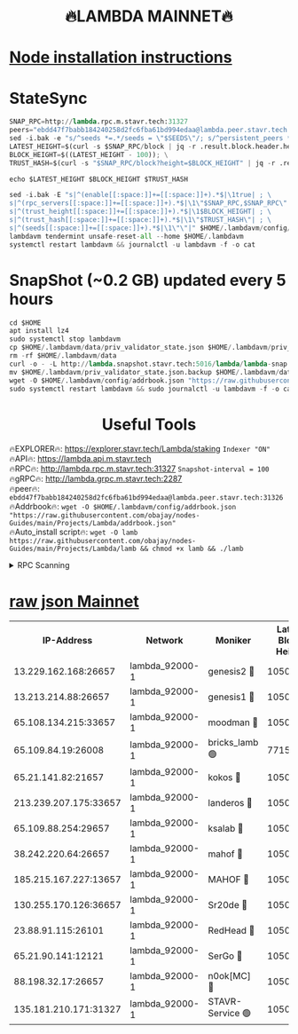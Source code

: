 <h1 align="center"> 🔥LAMBDA MAINNET🔥</h1>


[Node installation instructions](https://github.com/obajay/nodes-Guides/tree/main/Projects/Lambda)
=


# StateSync
```python
SNAP_RPC=http://lambda.rpc.m.stavr.tech:31327
peers="ebdd47f7babb184240258d2fc6fba61bd994edaa@lambda.peer.stavr.tech:31326" 
sed -i.bak -e "s/^seeds *=.*/seeds = \"$SEEDS\"/; s/^persistent_peers *=.*/persistent_peers = \"$PEERS\"/" $HOME/.lambdavm/config/config.toml
LATEST_HEIGHT=$(curl -s $SNAP_RPC/block | jq -r .result.block.header.height); \
BLOCK_HEIGHT=$((LATEST_HEIGHT - 100)); \
TRUST_HASH=$(curl -s "$SNAP_RPC/block?height=$BLOCK_HEIGHT" | jq -r .result.block_id.hash)

echo $LATEST_HEIGHT $BLOCK_HEIGHT $TRUST_HASH

sed -i.bak -E "s|^(enable[[:space:]]+=[[:space:]]+).*$|\1true| ; \
s|^(rpc_servers[[:space:]]+=[[:space:]]+).*$|\1\"$SNAP_RPC,$SNAP_RPC\"| ; \
s|^(trust_height[[:space:]]+=[[:space:]]+).*$|\1$BLOCK_HEIGHT| ; \
s|^(trust_hash[[:space:]]+=[[:space:]]+).*$|\1\"$TRUST_HASH\"| ; \
s|^(seeds[[:space:]]+=[[:space:]]+).*$|\1\"\"|" $HOME/.lambdavm/config/config.toml
lambdavm tendermint unsafe-reset-all --home $HOME/.lambdavm
systemctl restart lambdavm && journalctl -u lambdavm -f -o cat

```
# SnapShot (~0.2 GB) updated every 5 hours
```python
cd $HOME
apt install lz4
sudo systemctl stop lambdavm
cp $HOME/.lambdavm/data/priv_validator_state.json $HOME/.lambdavm/priv_validator_state.json.backup
rm -rf $HOME/.lambdavm/data
curl -o - -L http://lambda.snapshot.stavr.tech:5016/lambda/lambda-snap.tar.lz4 | lz4 -c -d - | tar -x -C $HOME/.lambdavm --strip-components 2
mv $HOME/.lambdavm/priv_validator_state.json.backup $HOME/.lambdavm/data/priv_validator_state.json
wget -O $HOME/.lambdavm/config/addrbook.json "https://raw.githubusercontent.com/obajay/nodes-Guides/main/Projects/Lambda/addrbook.json"
sudo systemctl restart lambdavm && sudo journalctl -u lambdavm -f -o cat
```
 <h1 align="center"> Useful Tools</h1>

🔥EXPLORER🔥:      https://explorer.stavr.tech/Lambda/staking	        `Indexer "ON"` \
🔥API🔥: 			 		 https://lambda.api.m.stavr.tech \
🔥RPC🔥:           http://lambda.rpc.m.stavr.tech:31327	              `Snapshot-interval = 100` \
🔥gRPC🔥:          http://lambda.grpc.m.stavr.tech:2287 \
🔥peer🔥:					 `ebdd47f7babb184240258d2fc6fba61bd994edaa@lambda.peer.stavr.tech:31326` \
🔥Addrbook🔥:    ```wget -O $HOME/.lambdavm/config/addrbook.json "https://raw.githubusercontent.com/obajay/nodes-Guides/main/Projects/Lambda/addrbook.json"``` \
🔥Auto_install script🔥: ```wget -O lamb https://raw.githubusercontent.com/obajay/nodes-Guides/main/Projects/Lambda/lamb && chmod +x lamb && ./lamb```


<details>
<summary>RPC Scanning</summary>

<h2 align="center"> We scan nodes in real time every 4 hours. And we provide the final result of RPC endpoints.
We cannot influence the operation of these nodes in any way. </h2>


```python
If Voting Power is higher than 0 --> then the Node is a validator of the network and may be subject to attack and be a potential threat to the chain.
```
```python
We marked such validators with a red symbol
```

</details>

[raw json Mainnet](https://rpc-check.lambm.stavr.tech/lambm/rpc-lambm-result.json)
=


<table><tr><th>IP-Address</th><th>Network</th><th>Moniker</th><th>Latest Block Height</th><th>Earliest Block Height</th><th>Catching Up</th><th>Tx Index</th><th>Voting Power</th><th>Scan Time</th></tr><tr><td>13.229.162.168:26657</td><td>lambda_92000-1</td><td>genesis2 🔴</td><td>10500531</td><td>1</td><td>False</td><td>on</td><td>16646650</td><td>2023-12-12T14:08:19.500805025UTC</td></tr><tr><td>13.213.214.88:26657</td><td>lambda_92000-1</td><td>genesis1 🔴</td><td>10500532</td><td>1</td><td>False</td><td>on</td><td>107835</td><td>2023-12-12T14:08:23.838762839UTC</td></tr><tr><td>65.108.134.215:33657</td><td>lambda_92000-1</td><td>moodman 🔴</td><td>10500534</td><td>632001</td><td>False</td><td>off</td><td>1070005</td><td>2023-12-12T14:08:28.985604883UTC</td></tr><tr><td>65.109.84.19:26008</td><td>lambda_92000-1</td><td>bricks_lamb 🟢</td><td>7715743</td><td>7581001</td><td>False</td><td>on</td><td>0</td><td>2023-12-12T14:08:35.621492255UTC</td></tr><tr><td>65.21.141.82:21657</td><td>lambda_92000-1</td><td>kokos 🔴</td><td>10500533</td><td>7716001</td><td>False</td><td>off</td><td>546765</td><td>2023-12-12T14:08:26.247673215UTC</td></tr><tr><td>213.239.207.175:33657</td><td>lambda_92000-1</td><td>landeros 🔴</td><td>10500529</td><td>8136001</td><td>False</td><td>off</td><td>936341</td><td>2023-12-12T14:08:13.772790746UTC</td></tr><tr><td>65.109.88.254:29657</td><td>lambda_92000-1</td><td>ksalab 🔴</td><td>10500534</td><td>8715001</td><td>False</td><td>on</td><td>502364</td><td>2023-12-12T14:08:29.686717093UTC</td></tr><tr><td>38.242.220.64:26657</td><td>lambda_92000-1</td><td>mahof 🔴</td><td>10500528</td><td>10131001</td><td>False</td><td>off</td><td>770350</td><td>2023-12-12T14:08:09.036585380UTC</td></tr><tr><td>185.215.167.227:13657</td><td>lambda_92000-1</td><td>MAHOF 🔴</td><td>10500532</td><td>10134001</td><td>False</td><td>on</td><td>2051510</td><td>2023-12-12T14:08:22.808893365UTC</td></tr><tr><td>130.255.170.126:36657</td><td>lambda_92000-1</td><td>Sr20de 🔴</td><td>10500529</td><td>10353001</td><td>False</td><td>off</td><td>671396</td><td>2023-12-12T14:08:14.438204093UTC</td></tr><tr><td>23.88.91.115:26101</td><td>lambda_92000-1</td><td>RedHead 🔴</td><td>10500529</td><td>10400529</td><td>False</td><td>off</td><td>553202</td><td>2023-12-12T14:08:14.016272235UTC</td></tr><tr><td>65.21.90.141:12121</td><td>lambda_92000-1</td><td>SerGo 🔴</td><td>10500534</td><td>10400534</td><td>False</td><td>off</td><td>10531616</td><td>2023-12-12T14:08:30.068300952UTC</td></tr><tr><td>88.198.32.17:26657</td><td>lambda_92000-1</td><td>n0ok[MC] 🔴</td><td>10500535</td><td>10400535</td><td>False</td><td>off</td><td>1578630</td><td>2023-12-12T14:08:35.154867205UTC</td></tr><tr><td>135.181.210.171:31327</td><td>lambda_92000-1</td><td>STAVR-Service 🟢</td><td>10500534</td><td>10499501</td><td>False</td><td>on</td><td>0</td><td>2023-12-12T14:08:28.666551084UTC</td></tr></table>

